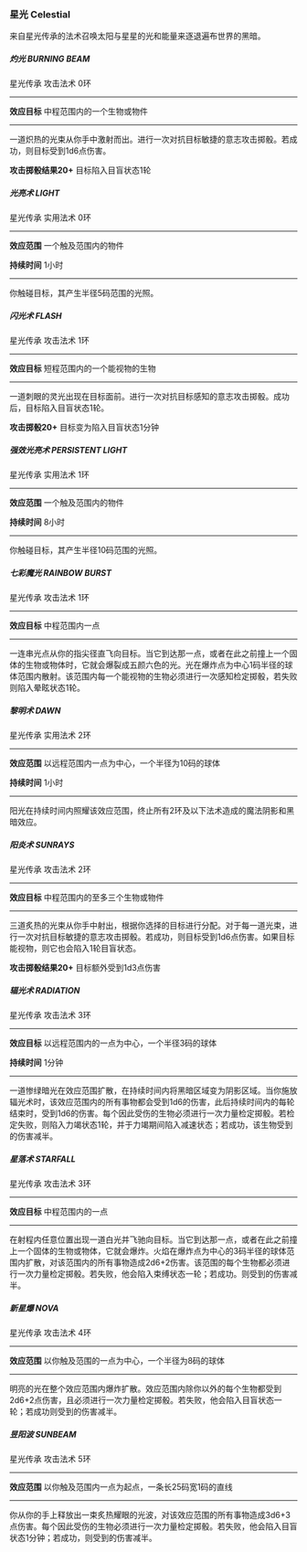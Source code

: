 ### 星光	Celestial

来自星光传承的法术召唤太阳与星星的光和能量来逐退遍布世界的黑暗。

##### 灼光	**BURNING BEAM**

星光传承    攻击法术    0环

------

**效应目标**    中程范围内的一个生物或物件

------

一道炽热的光束从你手中激射而出。进行一次对抗目标敏捷的意志攻击掷骰。若成功，则目标受到1d6点伤害。

**攻击掷骰结果20+**    目标陷入目盲状态1轮



##### 光亮术	**LIGHT** 

星光传承    实用法术    0环

------

**效应范围**   一个触及范围内的物件

**持续时间**    1小时

------

你触碰目标，其产生半径5码范围的光照。



##### 闪光术	**FLASH**

星光传承    攻击法术    1环

------

**效应目标**    短程范围内的一个能视物的生物

------

一道刺眼的灵光出现在目标面前。进行一次对抗目标感知的意志攻击掷骰。成功后，目标陷入目盲状态1轮。

**攻击掷骰20+**    目标变为陷入目盲状态1分钟



##### 强效光亮术	**PERSISTENT LIGHT**

星光传承    实用法术   1环

------

**效应范围**   一个触及范围内的物件

**持续时间**    8小时

------

你触碰目标，其产生半径10码范围的光照。



##### 七彩魔光	**RAINBOW BURST**

星光传承    攻击法术    1环

------

**效应目标**    中程范围内一点

------

一连串光点从你的指尖径直飞向目标。当它到达那一点，或者在此之前撞上一个固体的生物或物体时，它就会爆裂成五颜六色的光。光在爆炸点为中心1码半径的球体范围内散射。该范围内每一个能视物的生物必须进行一次感知检定掷骰，若失败则陷入晕眩状态1轮。



##### 黎明术	**DAWN**

星光传承    实用法术   2环

------

**效应范围**   以远程范围内一点为中心，一个半径为10码的球体

**持续时间**    1小时

------

阳光在持续时间内照耀该效应范围，终止所有2环及以下法术造成的魔法阴影和黑暗效应。



##### 阳炎术	**SUNRAYS**

星光传承    攻击法术    2环

------

**效应目标**    中程范围内的至多三个生物或物件

------

三道炙热的光束从你手中射出，根据你选择的目标进行分配。对于每一道光束，进行一次对抗目标敏捷的意志攻击掷骰。若成功，则目标受到1d6点伤害。如果目标能视物，则它也会陷入1轮目盲状态。

**攻击掷骰结果20+**    目标额外受到1d3点伤害



##### 辐光术	**RADIATION**

星光传承    攻击法术    3环

------

**效应目标**    以远程范围内的一点为中心，一个半径3码的球体

**持续时间**    1分钟

------

一道惨绿暗光在效应范围扩散，在持续时间内将黑暗区域变为阴影区域。当你施放辐光术时，该效应范围内的所有事物都会受到1d6的伤害，此后持续时间内的每轮结束时，受到1d6的伤害。每个因此受伤的生物必须进行一次力量检定掷骰。若检定失败，则陷入力竭状态1轮，并于力竭期间陷入减速状态；若成功，该生物受到的伤害减半。



##### 星落术	**STARFALL**

星光传承    攻击法术    3环

------

**效应目标**    中程范围内的一点

------

在射程内任意位置出现一道白光并飞驰向目标。当它到达那一点，或者在此之前撞上一个固体的生物或物体，它就会爆炸。火焰在爆炸点为中心的3码半径的球体范围内扩散，对该范围内的所有事物造成2d6+2伤害。该范围的每个生物都必须进行一次力量检定掷骰。若失败，他会陷入束缚状态一轮；若成功。则受到的伤害减半。



##### 新星爆	**NOVA**

星光传承    攻击法术    4环

------

**效应范围**    以你触及范围的一点为中心，一个半径为8码的球体

------

明亮的光在整个效应范围内爆炸扩散。效应范围内除你以外的每个生物都受到2d6+2点伤害，且必须进行一次力量检定掷骰。若失败，他会陷入目盲状态一轮；若成功则受到的伤害减半。



##### 昱阳波	**SUNBEAM**

星光传承    攻击法术    5环

------

**效应范围**    以你触及范围内一点为起点，一条长25码宽1码的直线

------

你从你的手上释放出一束炙热耀眼的光波，对该效应范围的所有事物造成3d6+3点伤害。每个因此受伤的生物必须进行一次力量检定掷骰。若失败，他会陷入目盲状态1分钟；若成功，则受到的伤害减半。